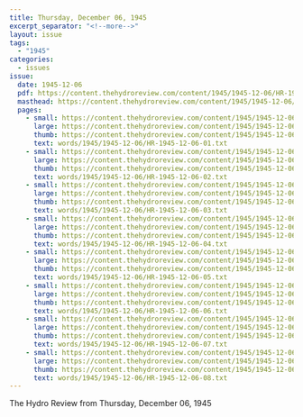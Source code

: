 ```yaml
---
title: Thursday, December 06, 1945
excerpt_separator: "<!--more-->"
layout: issue
tags:
  - "1945"
categories:
  - issues
issue:
  date: 1945-12-06
  pdf: https://content.thehydroreview.com/content/1945/1945-12-06/HR-1945-12-06.pdf
  masthead: https://content.thehydroreview.com/content/1945/1945-12-06/masthead/HR-1945-12-06.jpg
  pages:
    - small: https://content.thehydroreview.com/content/1945/1945-12-06/small/HR-1945-12-06-01.jpg
      large: https://content.thehydroreview.com/content/1945/1945-12-06/large/HR-1945-12-06-01.jpg
      thumb: https://content.thehydroreview.com/content/1945/1945-12-06/thumbnails/HR-1945-12-06-01.jpg
      text: words/1945/1945-12-06/HR-1945-12-06-01.txt
    - small: https://content.thehydroreview.com/content/1945/1945-12-06/small/HR-1945-12-06-02.jpg
      large: https://content.thehydroreview.com/content/1945/1945-12-06/large/HR-1945-12-06-02.jpg
      thumb: https://content.thehydroreview.com/content/1945/1945-12-06/thumbnails/HR-1945-12-06-02.jpg
      text: words/1945/1945-12-06/HR-1945-12-06-02.txt
    - small: https://content.thehydroreview.com/content/1945/1945-12-06/small/HR-1945-12-06-03.jpg
      large: https://content.thehydroreview.com/content/1945/1945-12-06/large/HR-1945-12-06-03.jpg
      thumb: https://content.thehydroreview.com/content/1945/1945-12-06/thumbnails/HR-1945-12-06-03.jpg
      text: words/1945/1945-12-06/HR-1945-12-06-03.txt
    - small: https://content.thehydroreview.com/content/1945/1945-12-06/small/HR-1945-12-06-04.jpg
      large: https://content.thehydroreview.com/content/1945/1945-12-06/large/HR-1945-12-06-04.jpg
      thumb: https://content.thehydroreview.com/content/1945/1945-12-06/thumbnails/HR-1945-12-06-04.jpg
      text: words/1945/1945-12-06/HR-1945-12-06-04.txt
    - small: https://content.thehydroreview.com/content/1945/1945-12-06/small/HR-1945-12-06-05.jpg
      large: https://content.thehydroreview.com/content/1945/1945-12-06/large/HR-1945-12-06-05.jpg
      thumb: https://content.thehydroreview.com/content/1945/1945-12-06/thumbnails/HR-1945-12-06-05.jpg
      text: words/1945/1945-12-06/HR-1945-12-06-05.txt
    - small: https://content.thehydroreview.com/content/1945/1945-12-06/small/HR-1945-12-06-06.jpg
      large: https://content.thehydroreview.com/content/1945/1945-12-06/large/HR-1945-12-06-06.jpg
      thumb: https://content.thehydroreview.com/content/1945/1945-12-06/thumbnails/HR-1945-12-06-06.jpg
      text: words/1945/1945-12-06/HR-1945-12-06-06.txt
    - small: https://content.thehydroreview.com/content/1945/1945-12-06/small/HR-1945-12-06-07.jpg
      large: https://content.thehydroreview.com/content/1945/1945-12-06/large/HR-1945-12-06-07.jpg
      thumb: https://content.thehydroreview.com/content/1945/1945-12-06/thumbnails/HR-1945-12-06-07.jpg
      text: words/1945/1945-12-06/HR-1945-12-06-07.txt
    - small: https://content.thehydroreview.com/content/1945/1945-12-06/small/HR-1945-12-06-08.jpg
      large: https://content.thehydroreview.com/content/1945/1945-12-06/large/HR-1945-12-06-08.jpg
      thumb: https://content.thehydroreview.com/content/1945/1945-12-06/thumbnails/HR-1945-12-06-08.jpg
      text: words/1945/1945-12-06/HR-1945-12-06-08.txt
---
```


The Hydro Review from Thursday, December 06, 1945

<!--more-->

